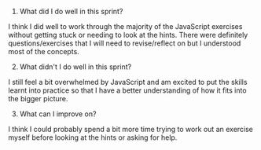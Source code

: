 1. What did I do well in this sprint?

I think I did well to work through the majority of the JavaScript exercises without getting stuck or needing to look at the hints.  There were definitely questions/exercises that I will need to revise/reflect on but I understood most of the concepts.

2. What didn't I do well in this sprint?

I still feel a bit overwhelmed by JavaScript and am excited to put the skills learnt into practice so that I have a better understanding of how it fits into the bigger picture.

3. What can I improve on?

I think I could probably spend a bit more time trying to work out an exercise myself before looking at the hints or asking for help.